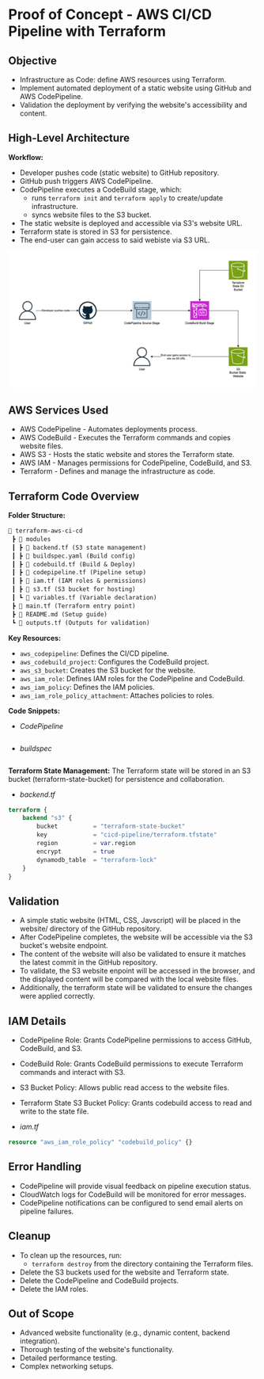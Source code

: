 # **Proof of Concept - AWS CI/CD Pipeline with Terraform**

## Objective
- Infrastructure as Code: define AWS resources using Terraform.
- Implement automated deployment of a static website using GitHub and AWS CodePipeline.
- Validation the deployment by verifying the website's accessibility and content. 

## High-Level Architecture
**Workflow:**
- Developer pushes code (static website) to GitHub repository. 
- GitHub push triggers AWS CodePipeline.
- CodePipeline executes a CodeBuild stage, which:
    * runs `terraform init` and `terraform apply` to create/update infrastructure.
    * syncs website files to the S3 bucket. 
- The static website is deployed and accessible via S3's website URL.
- Terraform state is stored in S3 for persistence. 
- The end-user can gain access to said webiste via S3 URL.

![CI/CD - High Level Architecture](./../arc/arc2.png)

## AWS Services Used
- AWS CodePipeline - Automates deployments process.
- AWS CodeBuild - Executes the Terraform commands and copies website files.
- AWS S3 - Hosts the static website and stores the Terraform state. 
- AWS IAM - Manages permissions for CodePipeline, CodeBuild, and S3.
- Terraform - Defines and manage the infrastructure as code. 

## Terraform Code Overview
**Folder Structure:** 

```markdown
📂 terraform-aws-ci-cd
 ┣ 📂 modules
 ┃ ┣ 📜 backend.tf (S3 state management)
 ┃ ┣ 📜 buildspec.yaml (Build config)
 ┃ ┣ 📜 codebuild.tf (Build & Deploy)
 ┃ ┣ 📜 codepipeline.tf (Pipeline setup)
 ┃ ┣ 📜 iam.tf (IAM roles & permissions)
 ┃ ┣ 📜 s3.tf (S3 bucket for hosting)
 ┃ ┗ 📜 variables.tf (Variable declaration)
 ┣ 📜 main.tf (Terraform entry point)
 ┣ 📜 README.md (Setup guide)
 ┗ 📜 outputs.tf (Outputs for validation)
```

**Key Resources:**
- `aws_codepipeline`: Defines the CI/CD pipeline.
- `aws_codebuild_project`: Configures the CodeBuild project.
- `aws_s3_bucket`: Creates the S3 bucket for the website.
- `aws_iam_role`: Defines IAM roles for the CodePipeline and CodeBuild.
- `aws_iam_policy`: Defines the IAM policies.
- `aws_iam_role_policy_attachment`: Attaches policies to roles. 

**Code Snippets:**
- *CodePipeline*
```terraform

```

- *buildspec*
```yaml

```

**Terraform State Management:**
The Terraform state will be stored in an S3 bucket (terraform-state-bucket) for persistence and collaboration.

- *backend.tf*
```terraform
terraform {
    backend "s3" {
        bucket          = "terraform-state-bucket"
        key             = "cicd-pipeline/terraform.tfstate"
        region          = var.region
        encrypt         = true 
        dynamodb_table  = "terraform-lock"
    }
}
```

## Validation
- A simple static website (HTML, CSS, Javscript) will be placed in the website/ directory of the GitHub repository.
- After CodePipeline completes, the website will be accessible via the S3 bucket's website endpoint.
- The content of the website will also be validated to ensure it matches the latest commit in the GitHub repository. 
- To validate, the S3 website enpoint will be accessed in the browser, and the displayed content will be compared with the local website files.
- Additionally, the terraform state will be validated to ensure the changes were applied correctly. 

## IAM Details
- CodePipeline Role: Grants CodePipeline permissions to access GitHub, CodeBuild, and S3. 
- CodeBuild Role: Grants CodeBuild permissions to execute Terraform commands and interact with S3.
- S3 Bucket Policy: Allows public read access to the website files.
- Terraform State S3 Bucket Policy: Grants codebuild access to read and write to the state file. 

- *iam.tf*
```terraform
resource "aws_iam_role_policy" "codebuild_policy" {}
```

## Error Handling
- CodePipeline will provide visual feedback on pipeline execution status.
- CloudWatch logs for CodeBuild will be monitored for error messages. 
- CodePipeline notifications can be configured to send email alerts on pipeline failures.

## Cleanup
- To clean up the resources, run:
    * `terraform destroy` from the directory containing the Terraform files.
- Delete the S3 buckets used for the website and Terraform state.
- Delete the CodePipeline and CodeBuild projects.
- Delete the IAM roles. 

## Out of Scope
- Advanced website functionality (e.g., dynamic content, backend integration).
- Thorough testing of the website's functionality.
- Detailed performance testing.
- Complex networking setups.